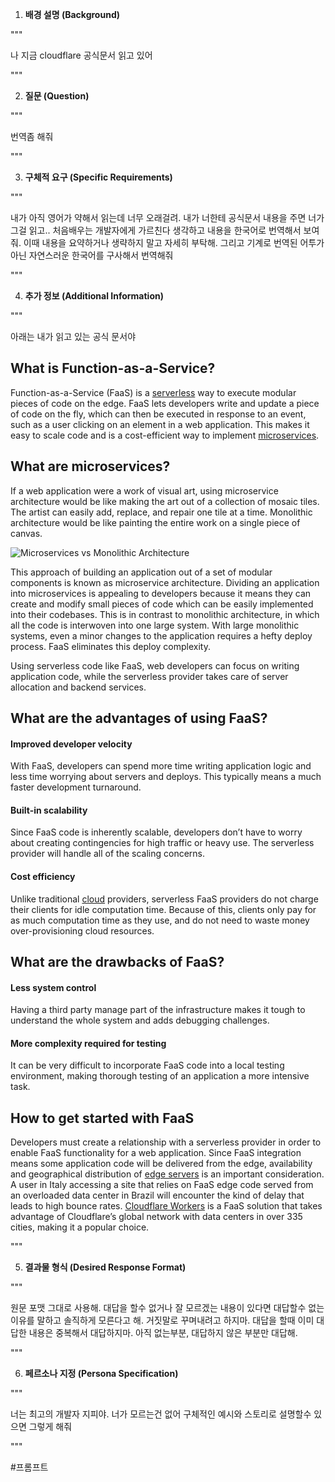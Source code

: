
1. **배경 설명 (Background)**

"""

나 지금 cloudflare 공식문서 읽고 있어

"""
  
2. **질문 (Question)**
 
 """
 
번역좀 해줘

 """

3. **구체적 요구 (Specific Requirements)**

"""

내가 아직 영어가 약해서 읽는데 너무 오래걸려. 내가 너한테 공식문서 내용을 주면 너가 그걸 읽고..  처음배우는 개발자에게 가르친다 생각하고 내용을 한국어로 번역해서 보여줘. 이때 내용을 요약하거나 생략하지 말고 자세히 부탁해. 그리고 기계로 번역된 어투가 아닌 자연스러운 한국어를 구사해서 번역해줘

"""

4. **추가 정보 (Additional Information)**

"""

아래는 내가 읽고 있는 공식 문서야

## What is Function-as-a-Service?

Function-as-a-Service (FaaS) is a [serverless](https://www.cloudflare.com/learning/serverless/what-is-serverless/) way to execute modular pieces of code on the edge. FaaS lets developers write and update a piece of code on the fly, which can then be executed in response to an event, such as a user clicking on an element in a web application. This makes it easy to scale code and is a cost-efficient way to implement [microservices](https://www.cloudflare.com/learning/serverless/glossary/serverless-microservice/).

## What are microservices?

If a web application were a work of visual art, using microservice architecture would be like making the art out of a collection of mosaic tiles. The artist can easily add, replace, and repair one tile at a time. Monolithic architecture would be like painting the entire work on a single piece of canvas.

![Microservices vs Monolithic Architecture](https://www.cloudflare.com/img/learning/serverless/glossary/function-as-a-service-faas/monolithic-application-microservice-faas.svg "Microservices vs Monolithic Architecture")

This approach of building an application out of a set of modular components is known as microservice architecture. Dividing an application into microservices is appealing to developers because it means they can create and modify small pieces of code which can be easily implemented into their codebases. This is in contrast to monolithic architecture, in which all the code is interwoven into one large system. With large monolithic systems, even a minor changes to the application requires a hefty deploy process. FaaS eliminates this deploy complexity.

Using serverless code like FaaS, web developers can focus on writing application code, while the serverless provider takes care of server allocation and backend services.

## What are the advantages of using FaaS?

#### Improved developer velocity

With FaaS, developers can spend more time writing application logic and less time worrying about servers and deploys. This typically means a much faster development turnaround.

#### Built-in scalability

Since FaaS code is inherently scalable, developers don’t have to worry about creating contingencies for high traffic or heavy use. The serverless provider will handle all of the scaling concerns.

#### Cost efficiency

Unlike traditional [cloud](https://www.cloudflare.com/learning/cloud/what-is-the-cloud/) providers, serverless FaaS providers do not charge their clients for idle computation time. Because of this, clients only pay for as much computation time as they use, and do not need to waste money over-provisioning cloud resources.

## What are the drawbacks of FaaS?

#### Less system control

Having a third party manage part of the infrastructure makes it tough to understand the whole system and adds debugging challenges.

#### More complexity required for testing

It can be very difficult to incorporate FaaS code into a local testing environment, making thorough testing of an application a more intensive task.

## How to get started with FaaS

Developers must create a relationship with a serverless provider in order to enable FaaS functionality for a web application. Since FaaS integration means some application code will be delivered from the edge, availability and geographical distribution of [edge servers](https://www.cloudflare.com/learning/cdn/glossary/edge-server/) is an important consideration. A user in Italy accessing a site that relies on FaaS edge code served from an overloaded data center in Brazil will encounter the kind of delay that leads to high bounce rates. [Cloudflare Workers](https://www.cloudflare.com/products/cloudflare-workers/) is a FaaS solution that takes advantage of Cloudflare’s global network with data centers in over 335 cities, making it a popular choice.

"""

5. **결과물 형식 (Desired Response Format)**

"""

원문 포맷 그대로 사용해. 대답을 할수 없거나 잘 모르겠는 내용이 있다면 대답할수 없는 이유를 말하고 솔직하게 모른다고 해. 거짓말로 꾸며내려고 하지마. 대답을 할때 이미 대답한 내용은 중복해서 대답하지마. 아직 없는부분, 대답하지 않은 부분만 대답해.

"""

6. **페르소나 지정 (Persona Specification)**

"""

너는  최고의 개발자 지피야. 너가 모르는건 없어
구체적인 예시와 스토리로 설명할수 있으면 그렇게 해줘

"""


#프롬프트 



